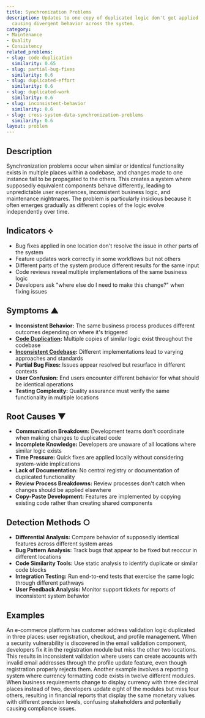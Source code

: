 ```yaml
---
title: Synchronization Problems
description: Updates to one copy of duplicated logic don't get applied to other copies,
  causing divergent behavior across the system.
category:
- Maintenance
- Quality
- Consistency
related_problems:
- slug: code-duplication
  similarity: 0.65
- slug: partial-bug-fixes
  similarity: 0.6
- slug: duplicated-effort
  similarity: 0.6
- slug: duplicated-work
  similarity: 0.6
- slug: inconsistent-behavior
  similarity: 0.6
- slug: cross-system-data-synchronization-problems
  similarity: 0.6
layout: problem
---
```


## Description

Synchronization problems occur when similar or identical functionality exists in multiple places within a codebase, and changes made to one instance fail to be propagated to the others. This creates a system where supposedly equivalent components behave differently, leading to unpredictable user experiences, inconsistent business logic, and maintenance nightmares. The problem is particularly insidious because it often emerges gradually as different copies of the logic evolve independently over time.

## Indicators ⟡
- Bug fixes applied in one location don't resolve the issue in other parts of the system
- Feature updates work correctly in some workflows but not others
- Different parts of the system produce different results for the same input
- Code reviews reveal multiple implementations of the same business logic
- Developers ask "where else do I need to make this change?" when fixing issues

## Symptoms ▲
- **Inconsistent Behavior:** The same business process produces different outcomes depending on where it's triggered
- **[Code Duplication](code-duplication.md):** Multiple copies of similar logic exist throughout the codebase
- **[Inconsistent Codebase](inconsistent-codebase.md):** Different implementations lead to varying approaches and standards
- **Partial Bug Fixes:** Issues appear resolved but resurface in different contexts
- **User Confusion:** End users encounter different behavior for what should be identical operations
- **Testing Complexity:** Quality assurance must verify the same functionality in multiple locations

## Root Causes ▼
- **Communication Breakdown:** Development teams don't coordinate when making changes to duplicated code
- **Incomplete Knowledge:** Developers are unaware of all locations where similar logic exists
- **Time Pressure:** Quick fixes are applied locally without considering system-wide implications
- **Lack of Documentation:** No central registry or documentation of duplicated functionality
- **Review Process Breakdowns:** Review processes don't catch when changes should be applied elsewhere
- **Copy-Paste Development:** Features are implemented by copying existing code rather than creating shared components

## Detection Methods ○
- **Differential Analysis:** Compare behavior of supposedly identical features across different system areas
- **Bug Pattern Analysis:** Track bugs that appear to be fixed but reoccur in different locations
- **Code Similarity Tools:** Use static analysis to identify duplicate or similar code blocks
- **Integration Testing:** Run end-to-end tests that exercise the same logic through different pathways
- **User Feedback Analysis:** Monitor support tickets for reports of inconsistent system behavior

## Examples

An e-commerce platform has customer address validation logic duplicated in three places: user registration, checkout, and profile management. When a security vulnerability is discovered in the email validation component, developers fix it in the registration module but miss the other two locations. This results in inconsistent validation where users can create accounts with invalid email addresses through the profile update feature, even though registration properly rejects them. Another example involves a reporting system where currency formatting code exists in twelve different modules. When business requirements change to display currency with three decimal places instead of two, developers update eight of the modules but miss four others, resulting in financial reports that display the same monetary values with different precision levels, confusing stakeholders and potentially causing compliance issues.